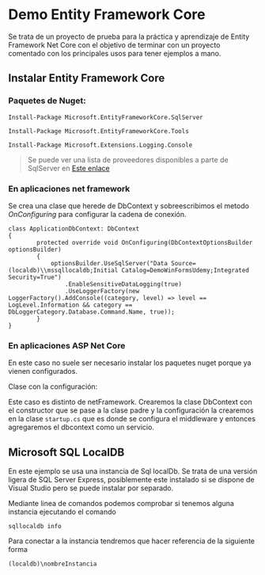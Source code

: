 # Demo Entity Framework Core
Se trata de un proyecto de prueba para la práctica y aprendizaje de Entity Framework Net Core con el objetivo de terminar con un proyecto comentado con los principales usos para tener ejemplos a mano.
## Instalar Entity Framework Core
### Paquetes de Nuget:
`Install-Package Microsoft.EntityFrameworkCore.SqlServer`

`Install-Package Microsoft.EntityFrameworkCore.Tools`

`Install-Package Microsoft.Extensions.Logging.Console`

> Se puede ver una lista de proveedores disponibles a parte de SqlServer en [Este enlace](https://docs.microsoft.com/es-es/ef/core/providers/index)
### __En aplicaciones net framework__
Se crea una clase que herede de DbContext y sobreescribimos el metodo *OnConfiguring* para configurar la cadena de conexión.
```
class ApplicationDbContext: DbContext
{
        protected override void OnConfiguring(DbContextOptionsBuilder optionsBuilder)
        {
            optionsBuilder.UseSqlServer("Data Source=(localdb)\\mssqllocaldb;Initial Catalog=DemoWinFormsUdemy;Integrated Security=True")
                .EnableSensitiveDataLogging(true)
                .UseLoggerFactory(new LoggerFactory().AddConsole((category, level) => level == LogLevel.Information && category == DbLoggerCategory.Database.Command.Name, true));
        }
}
```
### __En aplicaciones ASP Net Core__
En este caso no suele ser necesario instalar los paquetes nuget porque ya vienen configurados.

Clase con la configuración:

Este caso es distinto de netFramework. Crearemos la clase DbContext con el constructor que se pase a la clase padre y la configuración la crearemos en la clase `startup.cs` que es donde se configura el middleware y entonces agregaremos el dbcontext como un servicio.

## Microsoft SQL LocalDB
En este ejemplo se usa una instancia de Sql localDb. Se trata de una versión ligera de SQL Server Express, 
posiblemente este instalado si se dispone de Visual Studio pero se puede instalar por separado.

Mediante linea de comandos podemos comprobar si tenemos alguna instancia ejecutando el comando

`sqllocaldb info`

Para conectar a la instancia tendremos que hacer referencia de la siguiente forma

`(localdb)\nombreInstancia`


